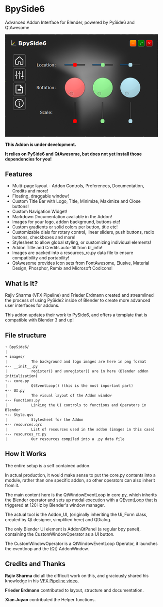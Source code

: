 # BpySide6
Advanced Addon Interface for Blender, powered by PySide6 and QtAwesome

![BpySide6](/BpySide6.png)

__This Addon is under development.__

__It relies on PySide6 and QtAwesome, but does not yet install those dependencies for you!__

## Features
- Multi-page layout - Addon Controls, Preferences, Documentation, Credits and more!
- Floating, draggable window!
- Custom Title Bar with Logo, Title, Minimize, Maximize and Close buttons!
- Custom Navigation Widget!
- Markdown Documentation available in the Addon!
- Images for your logo, addon background, buttons etc!
- Custom gradients or solid colors per button, title etc!
- Customizable dials for rotary control, linear sliders, push buttons, radio buttons, checkboxes and more!
- Stylesheet to allow global styling, or customizing individual elements!
- Addon Title and Credits auto-fill from bl_info!
- Images are packed into a resources_rc.py data file to ensure compatibility and portability!
- QtAwesome provides icon sets from FontAwesome, Elusive, Material Design, Phosphor, Remix and Microsoft Codicons!

## What Is It?
Rajiv Sharma (VFX Pipeline) and Frieder Erdmann created and streamlined the process of using PySide2 inside of Blender to create more advanced user interfaces for addons.

This addon updates their work to PySide6, and offers a template that is compatible with Blender 3 and up!

## File structure
```
+ BpySide6/
| 
+ images/
|           The background and logo images are here in png format
+-- __init__.py
|           register() and unregister() are in here (Blender addon initialization)
+-- core.py
|           QtEventLoop() (this is the most important part)
+-- UI.py
|           The visual layout of the Addon window
+-- Functions.py
|           Linking the UI controls to functions and Operators in Blender
+-- Style.qss
|           Stylesheet for the Addon
+-- resources.qrc
|           List of resources used in the addon (images in this case)
+-- resources_rc.py
|           Our resources compiled into a .py data file
```     

## How it Works
The entire setup is a self contained addon.

In actual production, it would make sense to put the core.py contents into a module, rather than one specific addon, so other operators can also inherit from it.

The main content here is the QtWindowEventLoop in core.py, which inherits the Blender operator and sets up modal execution with a QEventLoop that is triggered at 120Hz by Blender's window manager.

The actual tool is the Addon_UI, (originally inheriting the Ui_Form class, created by Qt designer, simplified here) and QDialog.

The only Blender UI element is AddonQtPanel (a regular bpy panel), containing the CustomWindowOperator as a UI button. 

The CustomWindowOperator is a QtWindowEventLoop Operator, it launches the eventloop and the (Qt) AddonWindow.

## Credits and Thanks
__Rajiv Sharma__ did all the difficult work on this, and graciously shared his knowledge in his [VFX Pipeline video](https://www.youtube.com/watch?v=QYgHyi7jd9c). 

__Frieder Erdmann__ contributed to layout, structure and documentation.

__Xian Juyao__ contributed the Helper functions.
